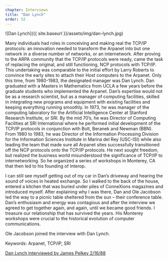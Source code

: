 ```yaml
---
chapter: Interviews
title: "Dan Lynch"
order: 52
---
```


![Dan Lynch]({{ site.baseurl }}/assets/img/dan-lynch.jpg)

Many individuals had roles in conceiving and making real the TCP/IP protocols: an innovation needed to transform the Arpanet into but one network in a diverse number of networks, or an internetwork. After proving to the ARPA community that the TCP/IP protocols were ready, came the task of replacing the original, and still functioning, NCP protocols with TCP/IP. This undertaking was comparable to the initial effort by Larry Roberts to convince the early sites to attach their Host computers to the Arpanet. Only this time, from 1980-1983, the designated manager was Dan Lynch. Dan graduated with a Masters in Mathematics from UCLA a few years before the graduate students who implemented the Arpanet. Dan’s expertise would not be as a research scientist, but as a manager of computing facilities, skilled in integrating new programs and equipment with existing facilities and keeping everything running smoothly. In 1973, he was manager of the computing laboratory for the Artificial Intelligence Center at Stanford Research Institute, or SRI. By the mid 70’s, he was Director of Computing Facilities at SRI International where he performed initial development of the TCP/IP protocols in conjunction with Bolt, Beranek and Newman (BBN). From 1980 to 1983, he was Director of the Information Processing Division for the Information Sciences Institute in Marina del Rey (USC-ISI) while also leading the team that made sure all Arpanet sites successfully transitioned off the NCP protocols onto the TCP/IP protocols. He next sought freedom, but realized the business world misunderstood the significance of TCP/IP to internetworking. So he organized a series of workshops in Monterey, CA that then led to his founding of Interop.

I can still see myself getting out of my car in Dan’s driveway and hearing the sound of voices in heated exchange. So I walked to the back of the house, entered a kitchen that was buried under piles of ConneXions magazines and introduced myself. After explaining why I was there, Dan and Ole Jacobson led the way to a picnic table sheltered from the sun – their conference table. Dan’s enthusiasm and energy was contagious and after the interview we agreed to get together again, and again, until we became good friends. I treasure our relationship that has survived the years. His Monterey workshops were crucial to the historical evolution of computer communications.

Ole Jacobson joined the interview with Dan Lynch.

Keywords: Arpanet, TCP/IP, SRI

[Dan Lynch Interviewed by James Pelkey 2/16/88](https://archive.computerhistory.org/resources/access/text/2016/02/102717120-05-01-acc.pdf)
